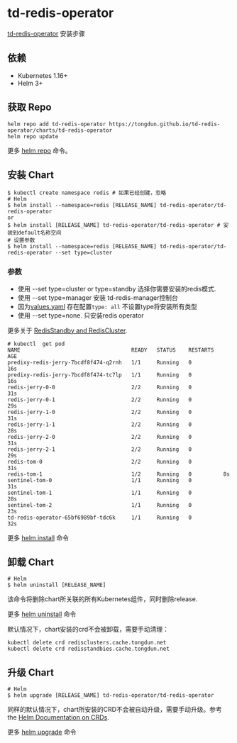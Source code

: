 # td-redis-operator

[td-redis-operator](https://github.com/tongdun/td-redis-operator) 安装步骤

## 依赖

- Kubernetes 1.16+
- Helm 3+

## 获取 Repo

```console
helm repo add td-redis-operator https://tongdun.github.io/td-redis-operator/charts/td-redis-operator
helm repo update
```

更多 [helm repo](https://helm.sh/docs/helm/helm_repo/) 命令。

## 安装 Chart

```console
$ kubectl create namespace redis # 如果已经创建，忽略
# Helm
$ helm install --namespace=redis [RELEASE_NAME] td-redis-operator/td-redis-operator
or
$ helm install [RELEASE_NAME] td-redis-operator/td-redis-operator # 安装到default名称空间
# 设置参数
$ helm install --namespace=redis [RELEASE_NAME] td-redis-operator/td-redis-operator --set type=cluster
```

### 参数
- 使用 --set type=cluster or type=standby 选择你需要安装的redis模式.
- 使用 --set type=manager 安装 td-redis-manager控制台
- 因为[values.yaml](https://github.com/tongdun/td-redis-operator/blob/main/charts/td-redis-operator/values.yaml) 存在配置```type: all```
  不设置type将安装所有类型
- 使用 --set type=none. 只安装redis operator

更多关于 [RedisStandby and RedisCluster](https://github.com/tongdun/td-redis-operator/wiki/Redis-Standby-Delivery-Example).

```
# kubectl  get pod
NAME                                   READY   STATUS    RESTARTS   AGE
predixy-redis-jerry-7bcdf8f474-q2rnh   1/1     Running   0          16s
predixy-redis-jerry-7bcdf8f474-tc7lp   1/1     Running   0          16s
redis-jerry-0-0                        2/2     Running   0          31s
redis-jerry-0-1                        2/2     Running   0          29s
redis-jerry-1-0                        2/2     Running   0          31s
redis-jerry-1-1                        2/2     Running   0          28s
redis-jerry-2-0                        2/2     Running   0          31s
redis-jerry-2-1                        2/2     Running   0          29s
redis-tom-0                            2/2     Running   0          31s
redis-tom-1                            1/2     Running   0          8s
sentinel-tom-0                         1/1     Running   0          31s
sentinel-tom-1                         1/1     Running   0          28s
sentinel-tom-2                         1/1     Running   0          23s
td-redis-operator-65bf6989bf-tdc6k     1/1     Running   0          32s
```

更多 [helm install](https://helm.sh/docs/helm/helm_install/) 命令

## 卸载 Chart

```console
# Helm
$ helm uninstall [RELEASE_NAME]
```

该命令将删除chart所关联的所有Kubernetes组件，同时删除release.

更多 [helm uninstall](https://helm.sh/docs/helm/helm_uninstall/) 命令

默认情况下，chart安装的crd不会被卸载，需要手动清理：

```console
kubectl delete crd redisclusters.cache.tongdun.net
kubectl delete crd redisstandbies.cache.tongdun.net
```

## 升级 Chart

```console
# Helm
$ helm upgrade [RELEASE_NAME] td-redis-operator/td-redis-operator
```

同样的默认情况下，chart所安装的CRD不会被自动升级，需要手动升级。参考
the [Helm Documentation on CRDs](https://helm.sh/docs/chart_best_practices/custom_resource_definitions).

更多 [helm upgrade](https://helm.sh/docs/helm/helm_upgrade/) 命令
